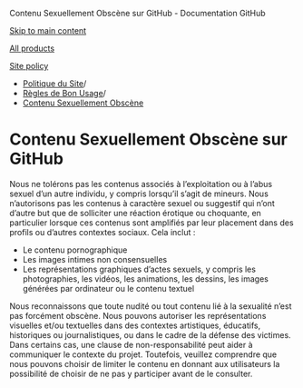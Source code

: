 Contenu Sexuellement Obscène sur GitHub - Documentation GitHub

[Skip to main content](#main-content)

[All products](/fr)

[Site policy](/site-policy)

* [Politique du Site](/fr/site-policy)/
* [Règles de Bon Usage](/fr/site-policy/acceptable-use-policies)/
* [Contenu Sexuellement Obscène](/fr/site-policy/acceptable-use-policies/github-sexually-obscene-content)

Contenu Sexuellement Obscène sur GitHub
==========

Nous ne tolérons pas les contenus associés à l’exploitation ou à l’abus sexuel d’un autre individu, y compris lorsqu’il s’agit de mineurs. Nous n’autorisons pas les contenus à caractère sexuel ou suggestif qui n’ont d’autre but que de solliciter une réaction érotique ou choquante, en particulier lorsque ces contenus sont amplifiés par leur placement dans des profils ou d’autres contextes sociaux. Cela inclut :

* Le contenu pornographique
* Les images intimes non consensuelles
* Les représentations graphiques d’actes sexuels, y compris les photographies, les vidéos, les animations, les dessins, les images générées par ordinateur ou le contenu textuel

Nous reconnaissons que toute nudité ou tout contenu lié à la sexualité n’est pas forcément obscène. Nous pouvons autoriser les représentations visuelles et/ou textuelles dans des contextes artistiques, éducatifs, historiques ou journalistiques, ou dans le cadre de la défense des victimes. Dans certains cas, une clause de non-responsabilité peut aider à communiquer le contexte du projet. Toutefois, veuillez comprendre que nous pouvons choisir de limiter le contenu en donnant aux utilisateurs la possibilité de choisir de ne pas y participer avant de le consulter.
